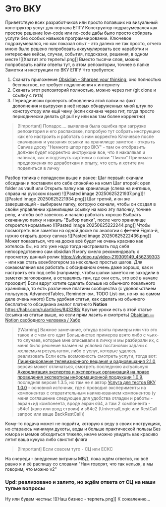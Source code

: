 # Это ВКУ

Приветствую всех разработчиков или просто попавших на визуальный конструктор услуг для портала ЕПГУ
Конструктор подразумевался как простое решение low-code или no-code дабы было просто собирать услуги без особых навыков программировании.
Ключевое подразумевался, но как показал опыт - это далеко не так просто, отчего мною было решено попробовать аккумулировать все наработки и интересные кейсы, случаи, события, подсказки, решения, в одном месте
![[Хватит это терпеть!.png]]
Вместо тысячи слов, можно попробовать найти ответы тут, в этом репозитории, точнее в папке Заметки и инструкции по ВКУ ЕПГУ
Что требуется: 
1) Скачать приложение [Obsidian - Sharpen your thinking](https://obsidian.md/), оно полностью бесплатное, не требует подключения к интернету
2) Скачать этот репозиторий полностью, можно через гит (git clone и ссылку с гита)
3) Периодически проверять обновления этой папки на факт дополнения и выгрузки в неё новых обнаруженных мной штук по конструктору или ещё чему (если скачана через гит, тогда просто периодически делать git pull ну или как там более корректно)

>[!Important] Попадос....
>выявлена была ошибка при загрузке репозитория и его распаковке, попробую тут собрать инструкцию как его настроить и работать с ним корректно
Ключевое после скачивания и указания ссылки на хранилище заметок - открыть Canvas доску "Немного шпор про ВКУ" - там он отобразить должен будет корректно инструкции все, что я накалякал и написал, как и подтянуть картинки с папки "Пикчи"
Принимаю предложения по доработкам и опыту, что есть и хотите им поделиться в личку

Разбор топика с попадосом выше и ранее:
Шаг первый: скачали обсидиан и поставили его себе спокойно на комп
Шаг второй: open folder as vault или Открыть папку как хранилище (слева на инглише, справа на русском языке)
![[Pasted image 20250625221937.png]]![[Pasted image 20250625221934.png]]
Шаг третий, и он же завершающий - выбираем папку, которую скачали, чтобы он создал в своём управлении хранилищем ссылку на мою эту папочку, точнее репу, и чтобы всё завелось и начало работать хорошо
Выбрать скачанную папку и нажать "Выбор папки", после чего хранилище откроется нормально
![[Pasted image 20250625222244.png]]
Чтобы посмотреть все заметки на одной доске по аналогии с ~~фигнёй~~ Figma-й, нужно открыть доску canvas
![[Pasted image 20250625222436.png]]
Может показаться, что на доске всё будет не очень красиво как хотелось бы, но это уже надо тогда настраивать под себя непосредственно сам obsidian
Я могу смело рекомендовать к просмотру данный ролик https://vkvideo.ru/video-219309149_456239303 - или как стать военблогером за несколько простых шагов. 
Для ознакомления как работать с обсидианом очень даже хорошо, как и настроить его под себя (например, чтобы шапки заметок не заходили в заметки заголовками, а оставались там, где они есть, это всё в начале проходит)
Если вдруг хотите сделать больше из обычного локального хранилища, то есть различные плагины сообщества (с удовольствием пользуюсь AdvancedTables, Reminder-ом, TODO List-ом, но их на самом деле очень много)
Есть удобная статья, как сделать из обычного бесплатного обсидиана аналог платного **Notion** https://habr.com/ru/articles/843288/
Крутые уроки есть в этой статье (ссылка из статьи выше, но если прям лазить и смотреть) [Obsidian — Notion свободного человека / Хабр](https://habr.com/ru/companies/ozonbank/articles/838990/)

>[!Warning] Важное замечание, откуда взяты примеры или что это такое и с чем его едят
>Большинство примеров взято либо с чьих-то случаев, которые мне описывали в личку и мы разбирали их, с меня было решение взамен на условия постановки задачи с желаемым результатом, либо с услуг, которые удалось реализовать
>Если есть возможность смотреть услуги, тогда вот:
>[Лицензирование телевизионного вещания и радиовещания 2.1.0](https://vku.test.gosuslugi.ru/service/60024584/2.1.0/system/SF), версия может отличаться, смотреть последнюю актуальную
>[Аккредитация экспертов и экспертных организаций на право проведения экспертизы информационной продукции 1.0.9](https://vku.test.gosuslugi.ru/service/60014662/1.0.9/system/SF), последняя версия 1.3.5, но там не я автор
>[Услуга для тестов ВКУ 1.0.0](https://vku.test.gosuslugi.ru/service/60028744/1.0.0/system/SF) - основной источник, где я проводил эксперименты на компонентах с отвратительным наименованием компонентов (у меня соглашение следующее для удобства отладки и работы - экран+ид компонента, вроде экран s64, а там 2 компонента - s64c1 (квиз или ввод строки) и s64c2 (UniversalLogic или RestCall запрос или ваще BackRestCall))

Кому-то подача может не подойти, которую я веду в своих инструкциях, но стараюсь минимум духоты, воды и больше практической пользы
Без юмора и мемов обходиться тяжело, иначе можно увидеть как красиво летит ваша кукуха либо свистит фляга

>[!Important] Если совсем туго - СЦ или ЕСКС

На очереди - внедрение витрины МВД, пока ждём ответов, но всё равно я и её распишу со словами "Нам говорят, что так нельзя, а мы говорим, что можно v2"
### Upd: реализовано и залито, но ждём ответа от СЦ на наши тупые вопросы

Ну или будем честны:
![[Наш бизнес - терпеть.png]]
К сожалению...
